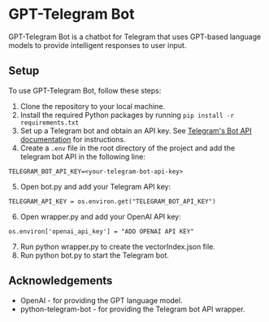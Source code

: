 # GPT-Telegram Bot
GPT-Telegram Bot is a chatbot for Telegram that uses GPT-based language models to provide intelligent responses to user input.

## Setup
To use GPT-Telegram Bot, follow these steps:

1. Clone the repository to your local machine.
2. Install the required Python packages by running 
```pip install -r requirements.txt```
3. Set up a Telegram bot and obtain an API key. See [Telegram's Bot API documentation](https://core.telegram.org/bots#how-do-i-create-a-bot) for instructions.
4. Create a `.env` file in the root directory of the project and add the telegram bot API in the following line: 
```
TELEGRAM_BOT_API_KEY=<your-telegram-bot-api-key> 
```
5. Open bot.py and add your Telegram API key:
```
TELEGRAM_API_KEY = os.environ.get("TELEGRAM_BOT_API_KEY")
```

6. Open wrapper.py and add your OpenAI API key:
```
os.environ['openai_api_key'] = "ADD OPENAI API KEY" 
```

7. Run python wrapper.py to create the vectorIndex.json file.
8. Run python bot.py to start the Telegram bot.



## Acknowledgements
- OpenAI - for providing the GPT language model.
- python-telegram-bot - for providing the Telegram bot API wrapper.
